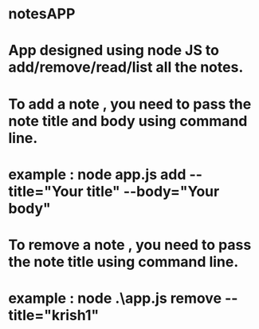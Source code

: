 # notesAPP

# App designed using node JS to add/remove/read/list all the notes.

# To add a note , you need to pass the note title and body using command line.
# example :  node app.js add --title="Your title" --body="Your body"
 
# To remove a note , you need to pass the note title using command line.
# example :  node .\app.js remove --title="krish1"
   
